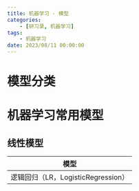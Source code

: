 ```yaml
---
title: 机器学习 - 模型
categories: 
    - [研习录, 机器学习]
tags:
    - 机器学习
date: 2023/08/11 00:00:00
---
```


# 模型分类

# 机器学习常用模型

## 线性模型

| 模型                               |
| ---------------------------------- |
| 逻辑回归（LR，LogisticRegression） |

